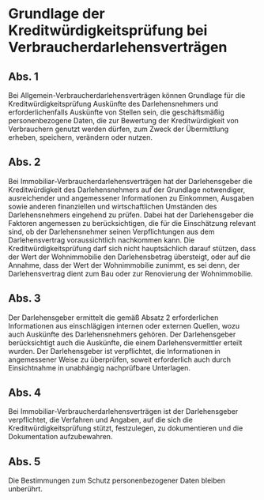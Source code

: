 # Grundlage der Kreditwürdigkeitsprüfung bei Verbraucherdarlehensverträgen



## Abs. 1

 Bei Allgemein-Verbraucherdarlehensverträgen können Grundlage für die Kreditwürdigkeitsprüfung Auskünfte des Darlehensnehmers und erforderlichenfalls Auskünfte von Stellen sein, die geschäftsmäßig personenbezogene Daten, die zur Bewertung der Kreditwürdigkeit von Verbrauchern genutzt werden dürfen, zum Zweck der Übermittlung erheben, speichern, verändern oder nutzen.

## Abs. 2

 Bei Immobiliar-Verbraucherdarlehensverträgen hat der Darlehensgeber die Kreditwürdigkeit des Darlehensnehmers auf der Grundlage notwendiger, ausreichender und angemessener Informationen zu Einkommen, Ausgaben sowie anderen finanziellen und wirtschaftlichen Umständen des Darlehensnehmers eingehend zu prüfen. Dabei hat der Darlehensgeber die Faktoren angemessen zu berücksichtigen, die für die Einschätzung relevant sind, ob der Darlehensnehmer seinen Verpflichtungen aus dem Darlehensvertrag voraussichtlich nachkommen kann. Die Kreditwürdigkeitsprüfung darf sich nicht hauptsächlich darauf stützen, dass der Wert der Wohnimmobilie den Darlehensbetrag übersteigt, oder auf die Annahme, dass der Wert der Wohnimmobilie zunimmt, es sei denn, der Darlehensvertrag dient zum Bau oder zur Renovierung der Wohnimmobilie.

## Abs. 3

 Der Darlehensgeber ermittelt die gemäß Absatz 2 erforderlichen Informationen aus einschlägigen internen oder externen Quellen, wozu auch Auskünfte des Darlehensnehmers gehören. Der Darlehensgeber berücksichtigt auch die Auskünfte, die einem Darlehensvermittler erteilt wurden. Der Darlehensgeber ist verpflichtet, die Informationen in angemessener Weise zu überprüfen, soweit erforderlich auch durch Einsichtnahme in unabhängig nachprüfbare Unterlagen.

## Abs. 4

 Bei Immobiliar-Verbraucherdarlehensverträgen ist der Darlehensgeber verpflichtet, die Verfahren und Angaben, auf die sich die Kreditwürdigkeitsprüfung stützt, festzulegen, zu dokumentieren und die Dokumentation aufzubewahren.

## Abs. 5

 Die Bestimmungen zum Schutz personenbezogener Daten bleiben unberührt. 

